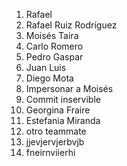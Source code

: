 
1. Rafael
1. Rafael Ruiz Rodríguez
2. Moisés Taira
3. Carlo Romero
4. Pedro Gaspar
5. Juan Luis
6. Diego Mota
7. Impersonar a Moisés
8. Commit inservible
9. Georgina Fraire
10. Estefania Miranda 
11. otro teammate
12. jjevjervjerbvjb
13. fneirnviierhi 